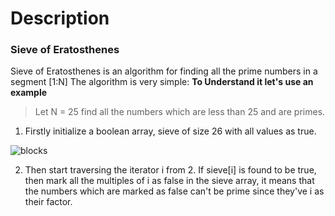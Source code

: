 # Description

### Sieve of Eratosthenes

Sieve of Eratosthenes is an algorithm for finding all the prime numbers in a segment [1:N]
The algorithm is very simple:
**To Understand it let's use an example**

> Let N = 25
> find all the numbers which are less than 25 and are primes.

1. Firstly initialize a boolean array, sieve of size 26 with all values as true.

![blocks](https://user-images.githubusercontent.com/95477259/229144100-cb4a7ea5-7094-46df-b64b-0c89b922376a.png)


2. Then start traversing the iterator i from 2. If sieve[i] is found to be true, then mark all the multiples of i as false in the sieve array, it means that the numbers which are marked as false can't be prime since they've i as their factor.
